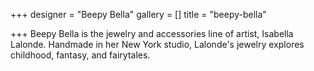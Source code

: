 +++
designer = "Beepy Bella"
gallery = []
title = "beepy-bella"

+++
Beepy Bella is the jewelry and accessories line of artist, Isabella Lalonde. Handmade in her New York studio, Lalonde's jewelry explores childhood, fantasy, and fairytales. 